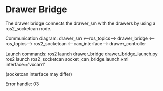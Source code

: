 # Drawer Bridge

The drawer bridge connects the drawer_sm with the drawers by using a ros2_socketcan node.

Communication diagram:
    drawer_sm <--ros_topics--> drawer_bridge <--ros_topics--> ros2_socketcan <--can_interface--> drawer_controller

Launch commands:
    ros2 launch drawer_bridge drawer_bridge_launch.py
    ros2 launch ros2_socketcan socket_can_bridge.launch.xml interface:='vxcan1'

(socketcan interface may differ)

Error handle: 03